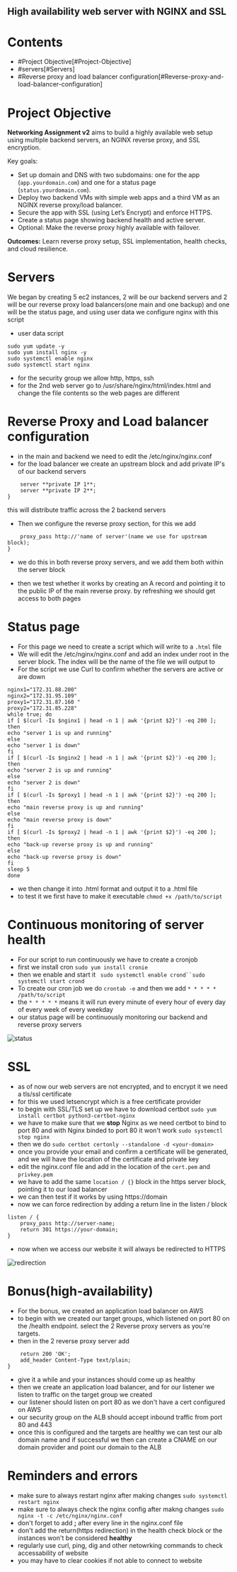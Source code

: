 ## High availability web server with NGINX and SSL


# Contents

- #Project Objective[#Project-Objective]
- #servers[#Servers]
- #Reverse proxy and load balancer configuration[#Reverse-proxy-and-load-balancer-configuration]

# Project Objective

**Networking Assignment v2** aims to build a highly available web setup using multiple backend servers, an NGINX reverse proxy, and SSL encryption.

Key goals:

- Set up domain and DNS with two subdomains: one for the app (`app.yourdomain.com`) and one for a status page (`status.yourdomain.com`).
- Deploy two backend VMs with simple web apps and a third VM as an NGINX reverse proxy/load balancer.
- Secure the app with SSL (using Let’s Encrypt) and enforce HTTPS.
- Create a status page showing backend health and active server.
- Optional: Make the reverse proxy highly available with failover.

**Outcomes:** Learn reverse proxy setup, SSL implementation, health checks, and cloud resilience.  

# Servers

We began by creating 5 ec2 instances, 2 will be our backend servers and 2 will be our reverse proxy load balancers(one main and one backup) and one will be the status page, and using user data we configure nginx with this script 
- user data script
```#!/bin/bash
sudo yum update -y
sudo yum install nginx -y
sudo systemctl enable nginx
sudo systemctl start nginx
```

- for the security group we allow http, https, ssh 
- for the 2nd web server go to /usr/share/nginx/html/index.html and change the file contents so the web pages are different


# Reverse Proxy and Load balancer configuration

- in the main and backend we need to edit the /etc/nginx/nginx.conf
- for the load balancer we create an upstream block and add private IP's of our backend servers
``` upstream 'name of server' {
    server **private IP 1**;
    server **private IP 2**;
}
```
this will distribute traffic across the 2 backend servers

- Then we configure the reverse proxy section, for this we add
``` location / {
    proxy_pass http://'name of server'(name we use for upstream block);
}
```
- we do this in both reverse proxy servers, and we add them both within the server block

- then we test whether it works by creating an A record and pointing it to the public IP of the main reverse proxy. by refreshing we should get access to both pages

# Status page

- For this page we need to create a script which will write to a `.html` file 
- We will edit the /etc/nginx/nginx.conf and add an index under root in the server block. The index will be the name of the file we will output to
- For the script we use Curl to confirm whether the servers are active or are down
```#!/bin/bash
nginx1="172.31.88.200"
nginx2="172.31.95.109"
proxy1="172.31.87.160 "
proxy2="172.31.85.228"
while true; do
if [ $(curl -Is $nginx1 | head -n 1 | awk '{print $2}') -eq 200 ]; then
echo "server 1 is up and running"
else
echo "server 1 is down"
fi
if [ $(curl -Is $nginx2 | head -n 1 | awk '{print $2}') -eq 200 ]; then
echo "server 2 is up and running"
else
echo "server 2 is down"
fi
if [ $(curl -Is $proxy1 | head -n 1 | awk '{print $2}') -eq 200 ]; then
echo "main reverse proxy is up and running"
else
echo "main reverse proxy is down"
fi
if [ $(curl -Is $proxy2 | head -n 1 | awk '{print $2}') -eq 200 ]; then
echo "back-up reverse proxy is up and running"
else
echo "back-up reverse proxy is down"
fi
sleep 5
done
```
- we then change it into .html format and output it to a .html file
- to test it we first have to make it executable `chmod +x /path/to/script`


# Continuous monitoring of server health

- For our script to run continuously we have to create a cronjob
- first we install cron `sudo yum install cronie`
- then we enable and start it ` sudo systemctl enable crond``sudo systemctl start crond`
- To create our cron job we do `crontab -e` and then we add `* * * * * /path/to/script`
- the `* * * * *` means it will run every minute of every hour of every day of every week of every weekday
- our status page will be continuously monitoring our backend and reverse proxy servers

![status](images/status.png)


# SSL

- as of now our web servers are not encrypted, and to encrypt it we need a tls/ssl certificate
- for this we used letsencrypt which is a free certificate provider
- to begin with SSL/TLS set up we have to download certbot
`sudo yum install certbot python3-certbot-nginx`
- we have to make sure that we **stop** Nginx as we need certbot to bind to port 80 and with Nginx binded to port 80 it won't work
`sudo systemctl stop nginx`
- then we do `sudo certbot certonly --standalone -d <your-domain>`
- once you provide your email and confirm a certificate will be generated, and we will have the location of the certificate and private key
- edit the nginx.conf file and add in the location of the `cert.pem` and `privkey.pem`
- we have to add the same `location / {}` block in the https server block, pointing it to our load balancer
- we can then test if it works by using https://domain
- now we can force redirection by adding a return line in the listen / block
```
listen / {
    proxy_pass http://server-name;
    return 301 https://your-domain;
}
```
- now when we access our website it will always be redirected to HTTPS

![redirection](images/https.gif)


# Bonus(high-availability)

- For the bonus, we created an application load balancer on AWS
- to begin with we created our target groups, which listened on port 80 on the /health endpoint. select the 2 Reverse proxy servers as you're targets.
- then in the 2 reverse proxy server add 
``` listen /health {
    return 200 'OK';
    add_header Content-Type text/plain;
}
```
- give it a while and your instances should come up as healthy
- then we create an application load balancer, and for our listener we listen to traffic on the target group we created
- our listener should listen on port 80 as we don't have a cert configured on AWS 
- our security group on the ALB should accept inbound traffic from port 80 and 443
- once this is configured and the targets are healthy we can test our alb domain name and if successful we then can create a CNAME on our domain provider and point our domain to the ALB



# Reminders and errors

- make sure to always restart nginx after making changes `sudo systemctl restart nginx`
- make sure to always check the nginx config after makng changes `sudo nginx -t -c /etc/nginx/nginx.conf`
- don't forget to add **;** after every line in the nginx.conf file
- don't add the return(https redirection) in the health check block or the instances won't be considered **healthy**
- regularly use curl, ping, dig and other netowrking commands to check accessability of website
- you may have to clear cookies if not able to connect to website
